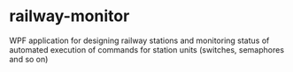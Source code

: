 # railway-monitor
 WPF application for designing railway stations and monitoring status of automated execution of commands for station units (switches, semaphores and so on)
